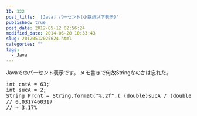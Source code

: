 ```yaml
---
ID: 322
post_title: '[Java] パーセント(小数点以下表示)'
published: true
post_date: 2012-05-12 02:56:24
modified_date: 2014-06-20 10:33:43
slug: 20120512025624.html
categories: ""
tags: |
  - Java
---
```

Javaでのパーセント表示です。
メモ書きで何故Stringなのかは忘れた。
<!--more-->
<pre class='prettyprint linenums'>
int cntA = 63;
int sucA = 2;
String Prcnt = String.format("%.2f",( (double)sucA / (double)cntA * 100) );
// 0.0317460317
// ⇒ 3.17%
</pre>